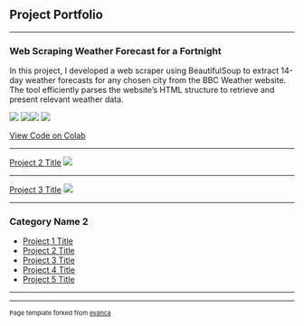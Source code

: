 ## Project Portfolio

---

### Web Scraping Weather Forecast for a Fortnight 

In this project, I developed a web scraper using BeautifulSoup to extract 14-day weather forecasts for any chosen city from the BBC Weather website. The tool efficiently parses the website’s HTML structure to retrieve and present relevant weather data.

[![](https://img.shields.io/badge/Python-white?logo=Python)](#) [![](https://img.shields.io/badge/Jupyter-white?logo=Jupyter)](#)[![](https://img.shields.io/badge/PyTorch-white?logo=pytorch)](#) [![](https://img.shields.io/badge/BBC_Weather-white?logo=bbc)](#)

[View Code on Colab](https://colab.research.google.com/drive/12rSWL55glfXX6TVcHFRpgcmvt1nDofkd?usp=sharing)

---
[Project 2 Title](/pdf/sample_presentation.pdf)
<img src="images/dummy_thumbnail.jpg?raw=true"/>

---
[Project 3 Title](http://example.com/)
<img src="images/dummy_thumbnail.jpg?raw=true"/>

---

### Category Name 2

- [Project 1 Title](http://example.com/)
- [Project 2 Title](http://example.com/)
- [Project 3 Title](http://example.com/)
- [Project 4 Title](http://example.com/)
- [Project 5 Title](http://example.com/)

---




---
<p style="font-size:11px">Page template forked from <a href="https://github.com/evanca/quick-portfolio">evanca</a></p>
<!-- Remove above link if you don't want to attibute -->
